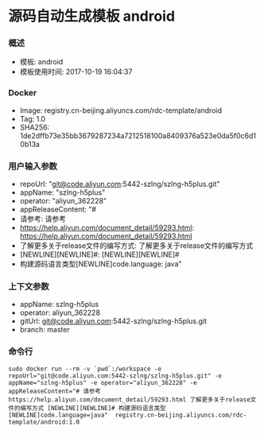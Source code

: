 # 源码自动生成模板 android

### 概述

* 模板: android
* 模板使用时间: 2017-10-19 16:04:37

### Docker
* Image: registry.cn-beijing.aliyuncs.com/rdc-template/android
* Tag: 1.0
* SHA256: 1de2dffb73e35bb3679287234a7212518100a8409376a523e0da5f0c6d10b13a

### 用户输入参数
* repoUrl: "git@code.aliyun.com:5442-szlng/szlng-h5plus.git" 
* appName: "szlng-h5plus" 
* operator: "aliyun_362228" 
* appReleaseContent: "# 
* 请参考: 请参考 
* https://help.aliyun.com/document_detail/59293.html: https://help.aliyun.com/document_detail/59293.html 
* 了解更多关于release文件的编写方式: 了解更多关于release文件的编写方式 
* [NEWLINE][NEWLINE]#: [NEWLINE][NEWLINE]# 
* 构建源码语言类型[NEWLINE]code.language: java" 

### 上下文参数
* appName: szlng-h5plus
* operator: aliyun_362228
* gitUrl: git@code.aliyun.com:5442-szlng/szlng-h5plus.git
* branch: master


### 命令行
	sudo docker run --rm -v `pwd`:/workspace -e repoUrl="git@code.aliyun.com:5442-szlng/szlng-h5plus.git" -e appName="szlng-h5plus" -e operator="aliyun_362228" -e appReleaseContent="# 请参考 https://help.aliyun.com/document_detail/59293.html 了解更多关于release文件的编写方式 [NEWLINE][NEWLINE]# 构建源码语言类型[NEWLINE]code.language=java"  registry.cn-beijing.aliyuncs.com/rdc-template/android:1.0

